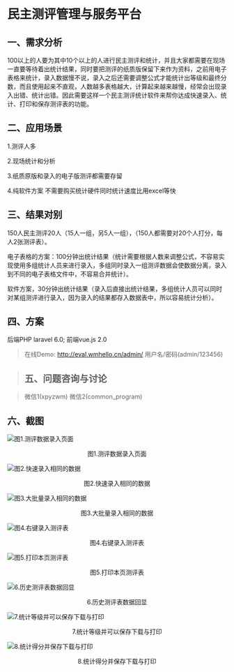 # 民主测评管理与服务平台

## 一、需求分析
100以上的人要为其中10个以上的人进行民主测评和统计，并且大家都需要在现场一直要等待着出统计结果，同时要把测评的纸质版保留下来作为资料，之前用电子表格来统计，录入数据慢不说，录入之后还需要调整公式才能统计出等级和最终分数，而且使用起来不直观，人数越多表格越大，计算起来越来越慢，经常会出现录入出错、统计出错。因此需要这样一个民主测评统计软件来帮你达成快速录入、统计、打印和保存测评表的功能。

## 二、应用场景  

1.测评人多

2.现场统计和分析  

3.纸质原版和录入的电子版测评都需要存留  

4.纯软件方案 不需要购买统计硬件同时统计速度比用excel等快  

## 三、结果对别 
150人民主测评20人（15人一组，另5人一组），（150人都需要对20个人打分，每人2张测评表）。

电子表格的方案：100分钟出统计结果（统计需要根据人数来调整公式，不容易实现使用多组统计人员来进行录入，多组同时录入一组测评数据会使数据分离，录入到不同的电子表格文件中，不容易合并统计）。

软件方案，30分钟出统计结果（录入后直接出统计结果，多组统计人员可以同时对某组测评进行录入，因为录入的结果都存入数据表中，所以容易统计分析）。

## 四、方案
后端PHP laravel 6.0; 
前端vue.js 2.0
> 在线Demo:
> http://eval.wmhello.cn/admin/ 
> 用户名/密码(admin/123456)

> ## 五、问题咨询与讨论

> 微信1(xpyzwm)
> 微信2(common_program)

## 六、截图

![图1.测评数据录入页面](https://s2.loli.net/2024/12/21/PEudUqQzG8aiXKw.png)
<center>图1.测评数据录入页面</center>

![图2.快速录入相同的数据](https://s2.loli.net/2024/12/21/4mb7PoZjUCeYWTf.png)
<center>图2.快速录入相同的数据</center>

![图3.大批量录入相同的数据](https://s2.loli.net/2024/12/21/GVRXobna1UqBEul.png)
<center>图3.大批量录入相同的数据</center>

![图4.右键录入测评表](https://s2.loli.net/2024/12/21/18OmxNzDc5GWHf2.png)
<center>图4.右键录入测评表</center>

![图5.打印本页测评表](https://s2.loli.net/2024/12/21/jDIPZiY1lHoyLqa.png)
<center>图5.打印本页测评表</center>

![6.历史测评表数据回显](https://s2.loli.net/2024/12/21/bvUXxJLa1g3ODlt.png)
<center>6.历史测评表数据回显</center>

![7.统计等级并可以保存下载与打印](https://s2.loli.net/2024/12/21/a3rHimsEzg8LIYq.png)
<center>7.统计等级并可以保存下载与打印</center>

![8.统计得分并保存下载与打印](https://s2.loli.net/2024/12/21/yChLAWiNTOunfFe.png)
<center>8.统计得分并保存下载与打印</center>
